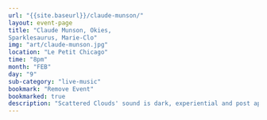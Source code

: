 ```yaml
---
url: "{{site.baseurl}}/claude-munson/"
layout: event-page
title: "Claude Munson, Okies,
Sparklesaurus, Marie-Clo"
img: "art/claude-munson.jpg"
location: "Le Petit Chicago"
time: "8pm"
month: "FEB"
day: "9"
sub-category: "live-music"
bookmark: "Remove Event"
bookmarked: true
description: "Scattered Clouds' sound is dark, experiential and post apocalyptic. It layers artificial enstasy with bouts of unsteady euphoria and romanticism. Brooding rhythms and precise noise from this experimental 3-piece underline film noir imagery and auto-fictional narratives. "
---
```

